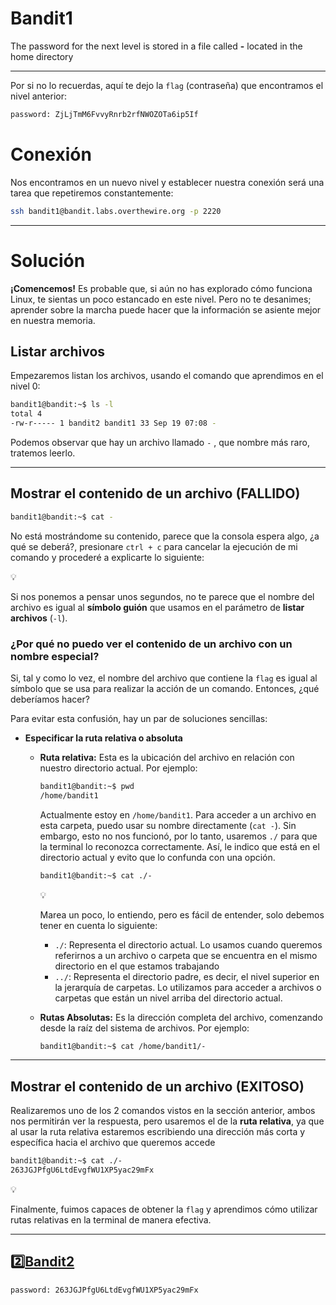 # Bandit1

The password for the next level is stored in a file called **-** located in the home directory

---

Por si no lo recuerdas, aquí te dejo la `flag` (contraseña) que encontramos el nivel anterior:

```bash
password: ZjLjTmM6FvvyRnrb2rfNWOZOTa6ip5If
```

# Conexión

Nos encontramos en un nuevo nivel y establecer nuestra conexión será una tarea que repetiremos constantemente:

```bash
ssh bandit1@bandit.labs.overthewire.org -p 2220
```

---

# Solución

**¡Comencemos!** Es probable que, si aún no has explorado cómo funciona Linux, te sientas un poco estancado en este nivel. Pero no te desanimes; aprender sobre la marcha puede hacer que la información se asiente mejor en nuestra memoria.

## Listar archivos

Empezaremos listan los archivos, usando el comando que aprendimos en el nivel 0:

```bash
bandit1@bandit:~$ ls -l
total 4
-rw-r----- 1 bandit2 bandit1 33 Sep 19 07:08 -
```

Podemos observar que hay un archivo llamado `-` , que nombre más raro, tratemos leerlo.

---

## Mostrar el contenido de un archivo (FALLIDO)

```bash
bandit1@bandit:~$ cat -
```

No está mostrándome su contenido, parece que la consola espera algo, ¿a qué se deberá?, presionare `ctrl + c` para cancelar la ejecución de mi comando y procederé a explicarte lo siguiente:

<aside>
💡

Si nos ponemos a pensar unos segundos, no te parece que el nombre del archivo es igual al **símbolo guión** que usamos en el parámetro de **listar archivos** (`-l`).

</aside>

### ¿Por qué no puedo ver el contenido de un archivo con un nombre especial?

Si, tal y como lo vez, el nombre del archivo que contiene la `flag` es igual al símbolo que se usa para realizar la acción de un comando. Entonces, ¿qué deberíamos hacer?

Para evitar esta confusión, hay un par de soluciones sencillas:

- **Especificar la ruta relativa o absoluta**
    - **Ruta relativa:** Esta es la ubicación del archivo en relación con nuestro directorio actual. Por ejemplo:
        
        ```bash
        bandit1@bandit:~$ pwd
        /home/bandit1
        ```
        
        Actualmente estoy en `/home/bandit1`. Para acceder a un archivo en esta carpeta, puedo usar su nombre directamente (`cat -`). Sin embargo, esto no nos funcionó, por lo tanto, usaremos `./` para que la terminal lo reconozca correctamente. Así, le indico que está en el directorio actual y evito que lo confunda con una opción.
        
        ```bash
        bandit1@bandit:~$ cat ./-
        ```
        
        <aside>
        💡
        
        Marea un poco, lo entiendo, pero es fácil de entender, solo debemos tener en cuenta lo siguiente:
        
        - `./`: Representa el directorio actual. Lo usamos cuando queremos referirnos a un archivo o carpeta que se encuentra en el mismo directorio en el que estamos trabajando
        - `../`: Representa el directorio padre, es decir, el nivel superior en la jerarquía de carpetas. Lo utilizamos para acceder a archivos o carpetas que están un nivel arriba del directorio actual.
        </aside>
        
    - **Rutas Absolutas:** Es la dirección completa del archivo, comenzando desde la raíz del sistema de archivos. Por ejemplo:
        
        ```bash
        bandit1@bandit:~$ cat /home/bandit1/-
        ```
        

---

## Mostrar el contenido de un archivo (EXITOSO)

Realizaremos uno de los 2 comandos vistos en la sección anterior, ambos nos permitirán ver la respuesta, pero usaremos el de la **ruta relativa**, ya que al usar la ruta relativa estaremos escribiendo una dirección más corta y específica hacia el archivo que queremos accede

```bash
bandit1@bandit:~$ cat ./-                                                     
263JGJPfgU6LtdEvgfWU1XP5yac29mFx
```

<aside>
💡

Finalmente, fuimos capaces de obtener la `flag` y aprendimos cómo utilizar rutas relativas en la terminal de manera efectiva.

</aside>

---

## 2️⃣[Bandit2](https://github.com/Groppoxx/OverTheWire-Bandits-Solution.git)

```bash
password: 263JGJPfgU6LtdEvgfWU1XP5yac29mFx
```